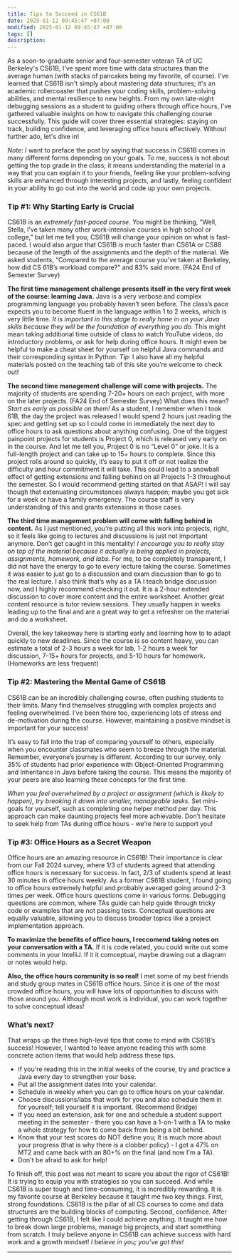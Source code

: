 ```yaml
---
title: Tips to Succeed in CS61B
date: 2025-01-12 09:45:47 +07:00
modified: 2025-01-12 09:45:47 +07:00
tags: []
description:
---
```

As a soon-to-graduate senior and four-semester veteran TA of UC Berkeley's CS61B, I've spent more time with data structures than the average human (with stacks of pancakes being my favorite, of course). I've learned that CS61B isn't simply about mastering data structures; it's an academic rollercoaster that pushes your coding skills, problem-solving abilities, and mental resilience to new heights. From my own late-night debugging sessions as a student to guiding others through office hours, I've gathered valuable insights on how to navigate this challenging course successfully. This guide will cover three essential strategies: staying on track, building confidence, and leveraging office hours effectively. Without further ado, let's dive in!

*Note*: I want to preface the post by saying that success in CS61B comes in many different forms depending on your goals. To me, success is not about getting the top grade in the class; it means understanding the material in a way that you can explain it to your friends, feeling like your problem-solving skills are enhanced through interesting projects, and lastly, feeling confident in your ability to go out into the world and code up your own projects. 

### Tip #1: Why Starting Early is Crucial

CS61B is an *extremely fast-paced course*. You might be thinking, “Well, Stella, I’ve taken many other work-intensive courses in high school or college,” but let me tell you, CS61B will change your opinion on what is fast-paced. I would also argue that CS61B is much faster than CS61A or CS88 because of the length of the assignments and the depth of the material. We asked students, “Compared to the average course you’ve taken at Berkeley, how did CS 61B’s workload compare?” and 83% said more. (FA24 End of Semester Survey)

**The first time management challenge presents itself in the very first week of the course: learning Java.** Java is a very verbose and complex programming language you probably haven’t seen before. The class’s pace expects you to become fluent in the language within 1 to 2 weeks, which is very little time. *It is important in this stage to really hone in on your Java skills because they will be the foundation of everything you do.* This might mean taking additional time outside of class to watch YouTube videos, do introductory problems, or ask for help during office hours. It might even be helpful to make a cheat sheet for yourself on helpful Java commands and their corresponding syntax in Python. *Tip*: I also have all my helpful materials posted on the teaching tab of this site you’re welcome to check out!


**The second time management challenge will come with projects.**  The majority of students are spending 7-20+ hours on each project, with more on the later projects. (FA24 End of Semester Survey) What does this mean? *Start as early as possible on them!* As a student, I remember when I took 61B, the day the project was released I would spend 2 hours just reading the spec and getting set up so I could come in immediately the next day to office hours to ask questions about anything confusing. One of the biggest painpoint projects for students is Project 0, which is released very early on in the course. And let me tell you, Project 0 is no “Level 0” or joke. It is a full-length project and can take up to 15+ hours to complete. Since this project rolls around so quickly, it’s easy to put it off or not realize the difficulty and hour commitment it will take. This could lead to a snowball effect of getting extensions and falling behind on all Projects 1-3 throughout the semester. So I would recommend getting started on that ASAP! I will say though that extenuating circumstances always happen; maybe you get sick for a week or have a family emergency. The course staff is very understanding of this and grants extensions in those cases.

**The third time management problem will come with falling behind in content.** As I just mentioned, you’re putting all this work into projects, right, so it feels like going to lectures and discussions is just not important anymore. Don’t get caught in this mentality! *I encourage you to really stay on top of the material because it actually is being applied in projects, assignments, homework, and labs.* For me, to be completely transparent, I did not have the energy to go to every lecture taking the course. Sometimes it was easier to just go to a discussion and exam discussion than to go to the real lecture. I also think that’s why as a TA I teach bridge discussion now, and I highly recommend checking it out. It is a 2-hour extended discussion to cover more content and the entire worksheet. Another great content resource is tutor review sessions. They usually happen in weeks leading up to the final and are a great way to get a refresher on the material and do a worksheet.

Overall, the key takeaway here is starting early and learning how to to adapt quickly to new deadlines. Since the course is so content heavy, you can estimate a total of 2-3 hours a week for lab, 1-2 hours a week for discussion, 7-15+ hours for projects, and 5-10 hours for homework. (Homeworks are less frequent)

### Tip #2: Mastering the Mental Game of CS61B

CS61B can be an incredibly challenging course, often pushing students to their limits. Many find themselves struggling with complex projects and feeling overwhelmed. I’ve been there too, experiencing lots of stress and de-motivation during the course. However, maintaining a positive mindset is important for your success!

It’s easy to fall into the trap of comparing yourself to others, especially when you encounter classmates who seem to breeze through the material. Remember, everyone’s journey is different. According to our survey, only 35% of students had prior experience with Object-Oriented Programming and Inheritance in Java before taking the course. This means the majority of your peers are also learning these concepts for the first time.

*When you feel overwhelmed by a project or assignment (which is likely to happen), try breaking it down into smaller, manageable tasks.* Set mini-goals for yourself, such as completing one helper method per day. This approach can make daunting projects feel more achievable. Don’t hesitate to seek help from TAs during office hours - we’re here to support you!

### Tip #3: Office Hours as a Secret Weapon

Office hours are an amazing resource in CS61B! Their importance is clear from our Fall 2024 survey, where 1/3 of students agreed that attending office hours is necessary for success. In fact, 2/3 of students spend at least 30 minutes in office hours weekly. As a former CS61B student, I found going to office hours extremely helpful and probably averaged going around 2-3 times per week. Office hours questions come in various forms. Debugging questions are common, where TAs guide can help guide through tricky code or examples that are not passing tests. Conceptual questions are equally valuable, allowing you to discuss broader topics like a project implementation approach.

**To maximize the benefits of office hours, I reccomend taking notes on your conversation with a TA.** If it is code related, you could write out some comments in your IntelliJ. If it it comceptual, maybe drawing out a diagram or notes would help. 

**Also, the office hours community is so real!** I met some of my best friends and study group mates in CS61B office hours. Since it is one of the most crowded office hours, you will have lots of opportunities to discuss with those around you. Although most work is individual, you can work together to solve conceptual ideas!

### What’s next?

That wraps up the three high-level tips that come to mind with CS61B’s success! However, I wanted to leave anyone reading this with some concrete action items that would help address these tips.

- If you're reading this in the initial weeks of the course, try and practice a Java every day to strengthen your base.
- Put all the assignment dates into your calendar.
- Schedule in weekly when you can go to office hours on your calendar.
- Choose discussions/labs that work for you and also schedule them in for yourself; tell yourself it is important. (Recommend Bridge)
- If you need an extension, ask for one and schedule a student support meeting in the semester - there you can have a 1-on-1 with a TA to make a whole strategy for how to come back from being a bit behind.
- Know that your test scores do NOT define you; It is much more about your progress (that is why there is a clobber policy) - I got a 47% on MT2 and came back with an 80+% on the final (and now I'm a TA).
- Don't be afraid to ask for help!

To finish off, this post was not meant to scare you about the rigor of CS61B! It is trying to equip you with strategies so you can succeed. And while CS61B is super tough and time-consuming, it is incredibly rewarding. It is my favorite course at Berkeley because it taught me two key things. First, strong foundations. CS61B is the pillar of all CS courses to come and data structures are the building blocks of computing. Second, confidence. After getting through CS61B, I felt like I could achieve anything. It taught me how to break down large problems, manage big projects, and start something from scratch. I truly believe anyone in CS61B can achieve success with hard work and a growth mindset! *I believe in you; you’ve got this!*

---
